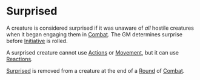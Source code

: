 # Surprised
A creature is considered surprised if it was unaware of *all* hostile creatures when it began engaging them in [Combat](../Game%20Procedures/Combat.md). The GM determines surprise before [Initiative](../Game%20Procedures/Initiative.md) is rolled.

A surprised creature cannot use [Actions](../Game%20Procedures/Action.md) or [Movement](../Game%20Procedures/Movement.md), but it can use [Reactions](../Game%20Procedures/Reaction.md).

[Surprised](Surprised.md) is removed from a creature at the end of a [Round](../Game%20Procedures/Round.md) of [Combat](../Game%20Procedures/Combat.md).